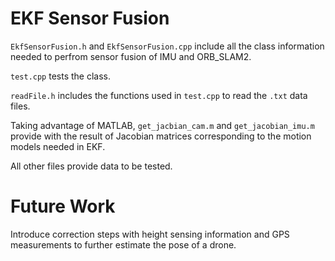 # EKF Sensor Fusion

`EkfSensorFusion.h` and `EkfSensorFusion.cpp` include all the class information needed to perfrom sensor fusion of IMU and ORB_SLAM2.

`test.cpp` tests the class.

`readFile.h` includes the functions used in `test.cpp` to read the `.txt` data files.

Taking advantage of MATLAB, `get_jacbian_cam.m` and `get_jacobian_imu.m` provide with the result of Jacobian matrices corresponding to the motion models needed in EKF. 

All other files provide data to be tested.

# Future Work
Introduce correction steps with height sensing information and GPS measurements to further estimate the pose of a drone.